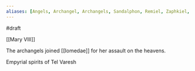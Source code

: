 ```yaml
---
aliases: [Angels, Archangel, Archangels, Sandalphon, Remiel, Zaphkiel, Michael]
---
```

#draft 

[[Mary VIII]]

The archangels joined [[Iomedae]] for her assault on the heavens.



Empyrial spirits of Tel Varesh